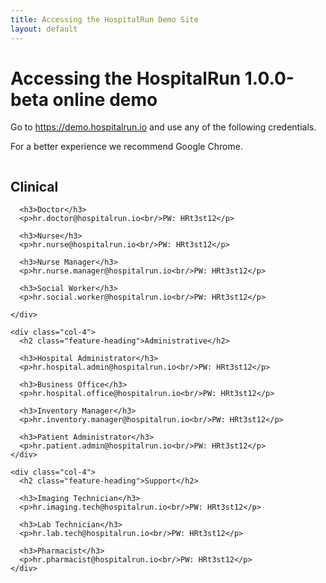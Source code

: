 ```yaml
---
title: Accessing the HospitalRun Demo Site
layout: default
---
```


<div class="tryit-hero">
  <h1 class="hero-heading">Accessing the HospitalRun 1.0.0-beta online demo</h1>
  <p>Go to <a href="https://demo.hospitalrun.io" target="_blank" rel="noopener" >https://demo.hospitalrun.io</a> and use any of the following credentials.</p>
  <p>For a better experience we recommend Google Chrome.</p>
</div>

<div class="tryit-content">
  <div class="columns">
    <div class="col-4">
      <h2 class="feature-heading">Clinical</h2>

      <h3>Doctor</h3>
      <p>hr.doctor@hospitalrun.io<br/>PW: HRt3st12</p>

      <h3>Nurse</h3>
      <p>hr.nurse@hospitalrun.io<br/>PW: HRt3st12</p>

      <h3>Nurse Manager</h3>
      <p>hr.nurse.manager@hospitalrun.io<br/>PW: HRt3st12</p>

      <h3>Social Worker</h3>
      <p>hr.social.worker@hospitalrun.io<br/>PW: HRt3st12</p>

    </div>

    <div class="col-4">
      <h2 class="feature-heading">Administrative</h2>

      <h3>Hospital Administrator</h3>
      <p>hr.hospital.admin@hospitalrun.io<br/>PW: HRt3st12</p>

      <h3>Business Office</h3>
      <p>hr.hospital.office@hospitalrun.io<br/>PW: HRt3st12</p>

      <h3>Inventory Manager</h3>
      <p>hr.inventory.manager@hospitalrun.io<br/>PW: HRt3st12</p>

      <h3>Patient Administrator</h3>
      <p>hr.patient.admin@hospitalrun.io<br/>PW: HRt3st12</p>
    </div>

    <div class="col-4">
      <h2 class="feature-heading">Support</h2>

      <h3>Imaging Technician</h3>
      <p>hr.imaging.tech@hospitalrun.io<br/>PW: HRt3st12</p>

      <h3>Lab Technician</h3>
      <p>hr.lab.tech@hospitalrun.io<br/>PW: HRt3st12</p>

      <h3>Pharmacist</h3>
      <p>hr.pharmacist@hospitalrun.io<br/>PW: HRt3st12</p>
    </div>

  </div>
</div>
